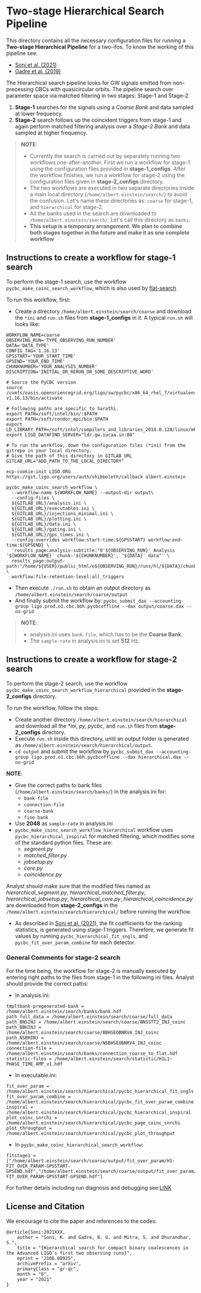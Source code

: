 # Two-stage Hierarchical Search Pipeline

This directory contains all the necessary configuration files for running a **Two-stage Hierarchical Pipeline** for a two-ifos. To know the working of this pipeline see: 
- [Soni et al. (2021)](https://arxiv.org/pdf/2106.08925.pdf)
- [Gadre  et al. (2019)](https://journals.aps.org/prd/abstract/10.1103/PhysRevD.99.124035) 

The Hierarchical search pipeline looks for GW signals emitted from non-precessing CBCs with quasicircular orbits. The pipeline search over parameter space via matched filtering in two stages: Stage-1 and Stage-2
1. **Stage-1** searches for the signals using a *Coarse Bank* and data sampled at lower frequency. 
2. **Stage-2** search follows up the coincident triggers from stage-1 and again perform matched filtering analysis over a *Stage-2 Bank* and data sampled at higher frequency.


 > **NOTE**: 
 > - Currently the search is carried out by separately running two workflows one-after-another. First we run a workflow for stage-1 using the configuration files provided in **stage-1_configs**. After the workflow finishes, we run a workflow for stage-2 using the configuration files given in **stage-2_configs** directory. 
 > - The two workflows are executed in two separate directories inside a main local directory (`/home/albert.einstein/search/`) to avoid the confusion. Let's name these directories as: `coarse` for stage-1, and `hierarchical` for stage-2.
 > - All the banks used in the search are downloaded to `/home/albert.einstein/search/`. Let's call this directory as `banks`.
 > - **This setup is a temporary arrangement. We plan to combine both stages together in the future and make it as one complete workflow**

## Instructions to create a workflow for stage-1 search
To perform the stage-1 search, use the workflow `pycbc_make_coinc_search_workflow`, which is also used by [flat-search](https://git.ligo.org/ligo-cbc/pycbc-config/-/blob/master/O3C01/pipelineHL/README.md)

To run this workflow, first: 

- Create a directory `/home/albert.einstein/search/coarse` and download the `*ini` and `run.sh` files from **stage-1_configs** in it. A typical `run.sh` will looks like: 

```
WORKFLOW_NAME=coarse
OBSERVING_RUN='TYPE_OBSERVING_RUN_NUMBER'
DATA='DATA_TYPE'
CONFIG_TAG='1.16.13'
GPSSTART='YOUR_START_TIME'
GPSEND='YOUR_END_TIME'
CHUNKNUMBER='YOUR_ANALYSIS_NUMBER'
DISCRIPTION='INITIAL_OR_RERUN_OR_SOME_DESCRIPTIVE_WORD'

# Source the PyCBC version
source /cvmfs/oasis.opensciencegrid.org/ligo/sw/pycbc/x86_64_rhel_7/virtualenv/pycbc-v1.16.13/bin/activate

# Following paths are specific to Sarathi.
export PATH=/soft/intel/bin/:$PATH
export PATH=/soft/condor_mpi/bin:$PATH
export LD_LIBRARY_PATH=/soft/intel/compilers_and_libraries_2018.0.128/linux/mkl/lib/intel64:$LD_LIBRARY_PATH
export LIGO_DATAFIND_SERVER="ldr.gw.iucaa.in:80"

# To run the workflow, down the configuration files (*ini) from the gitrepo in your local directory.
# Give the path of this directory in GITLAB_URL
GITLAB_URL="ADD_PATH_TO_THE_LOCAL_DIRECTORY"

ecp-cookie-init LIGO.ORG https://git.ligo.org/users/auth/shibboleth/callback albert.einstein

pycbc_make_coinc_search_workflow \
  --workflow-name ${WORKFLOW_NAME} --output-dir output\
  --config-files \
  ${GITLAB_URL}/analysis.ini \
  ${GITLAB_URL}/executables.ini \
  ${GITLAB_URL}/injections_minimal.ini \
  ${GITLAB_URL}/plotting.ini \
  ${GITLAB_URL}/data.ini \
  ${GITLAB_URL}/gating.ini \
  ${GITLAB_URL}/gps_times.ini \
  --config-overrides workflow:start-time:${GPSSTART} workflow:end-time:${GPSEND} \
  'results_page:analysis-subtitle:"O'${OBSERVING_RUN}' Analysis '${WORKFLOW_NAME}' chunk-'${CHUNKNUMBER}', '${DATA}' data"' \
  results_page:output-path:"/home/${USER}/public_html/o${OBSERVING_RUN}/runs/hl/${DATA}/chunk${CHUNKNUMBER}/${WORKFLOW_NAME}/a${CHUNKNUMBER}_${DISCRIPTION}" \
  workflow:file-retention-level:all_triggers
```
- Then execute `./run.sh` to obtain an output directory as `/home/albert.einstein/search/coarse/output`
- And finally submit the workflow by: `pycbc_submit_dax --accounting-group ligo.prod.o1.cbc.bbh.pycbcoffline --dax output/coarse.dax --no-grid`

> **NOTE**: 
> - analysis.ini uses `bank-file`, which has to be the **Coarse Bank**. 
> - The `sample-rate` in analysis.ini is set **512** Hz.


## Instructions to create a workflow for stage-2 search
To perform the stage-2 search, use the workflow `pycbc_make_coinc_search_workflow_hierarchical` provided in the **stage-2_configs** directory.

To run the workflow, follow the steps: 

- Create another directory `/home/albert.einstein/search/hierarchical` and download all the **ini*, **py*, *pycbc**, and `run.sh` files from **stage-2_configs** directory.
- Execute `run.sh` inside this directory, until an output folder is generated as `/home/albert.einstein/search/hierarchical/output`.
- `cd output` and submit the workflow by `pycbc_submit_dax --accounting-group ligo.prod.o1.cbc.bbh.pycbcoffline --dax hierarchical.dax --no-grid`

**NOTE**: 
 - Give the correct paths to bank files (`/home/albert.einstein/search/banks/`) in the analysis.ini for:
    - `bank-file`
    - `connection-file`
    - `coarse-bank`
    - `fine-bank` 
 - Use **2048** as `sample-rate` in analysis.ini
 - `pycbc_make_coinc_search_workflow_hierarchical` workflow uses `pycbc_hierarchical_inspiral` for matched filtering, which modifies some of  the standard python files. These are: 
    - *segment.py*
    - *matched_filter.py*
    - *jobsetup.py*
    - *core.py*
    - *coincidence.py*
  
  Analyst should make sure that the modified files named as *hierarchical_segment.py*, *hierarchical_matched_filter.py*, *hierarchical_jobsetup.py*, *hierarchical_core.py*, *hierarchical_coincidence.py* are downloaded from **stage-2_configs** in the `/home/albert.einstein/search/hierarchical/` before running the workflow. 
 - As described in [Soni et al. (2021)](https://arxiv.org/pdf/2106.08925.pdf), the fit coefficients for the ranking statistics, is generated using stage-1 triggers. Therefore, we generate fit values by running `pycbc_hierarchical_fit_sngls`, and `pycbc_fit_over_param_combine` for each detector. 

### General Comments for stage-2 search


For the time being, the workflow for stage-2 is manually executed by entering right paths to the files from stage-1 in the following ini files. Analyst should provide the correct paths: 
- In analysis.ini: 

```
tmpltbank-pregenerated-bank = /home/albert.einstein/search/banks/bank.hdf
path_full_data = /home/albert.einstein/search/coarse/full_data
path_BNSINJ = /home/albert.einstein/search/coarse/BNSSTT2_INJ_coinc
path_BBHINJ = /home/albert.einstein/search/coarse/BBHSEOBNRV4_INJ_coinc
path_NSBHINJ = /home/albert.einstein/search/coarse/NSBHSEOBNRV4_INJ_coinc
connection-file = /home/albert.einstein/search/banks/connection_coarse_to_flat.hdf
statistic-files = /home/albert.einstein/search/statistic/H1L1-PHASE_TIME_AMP_v1.hdf
```

- In executable.ini:

```
fit_over_param =  /home/albert.einstein/search/hierarchical/pycbc_hierarchical_fit_sngls
fit_over_param_combine = /home/albert.einstein/search/hierarchical/pycbc_fit_over_param_combine
inspiral = /home/albert.einstein/search/hierarchical/pycbc_hierarchical_inspiral
plot_coinc_snrchi = /home/albert.einstein/search/hierarchical/pycbc_page_coinc_snrchi
plot_throughput = /home/albert.einstein/search/hierarchical/pycbc_plot_throughput
```

- In `pycbc_make_coinc_hierarchical_search_workflow`:

```
fitstage1 = ["/home/albert.einstein/search/coarse/output/fit_over_param/H1-FIT_OVER_PARAM-GPSSTART-GPSEND.hdf","/home/albert.einstein/search/coarse/output/fit_over_param/L1-FIT_OVER_PARAM-GPSSTART-GPSEND.hdf"]
```


For further details including run diagnosis and debugging see [LINK](https://pycbc.org/pycbc/latest/html/workflow/pycbc_make_coinc_search_workflow.html#monitor-and-debug-the-workflow-detailed-pegasus-documentation)

## License and Citation
We encourage to cite the paper and references to the codes: 
```
@article{Soni:2021XXX,
    author = "Soni, K. and Gadre, B. U. and Mitra, S. and Dhurandhar, S.",
    title = "{Hierarchical search for compact binary coalescences in the Advanced LIGO’s first two observing runs}",
    eprint = "2106.08925",
    archivePrefix = "arXiv",
    primaryClass = "gr-qc",
    month = "6",
    year = "2021"
}
```
